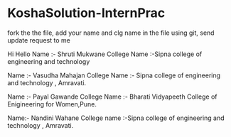 # KoshaSolution-InternPrac
fork the the file, add your name and clg name in the file using git, send update request to me

Hi
Hello
Name :- Shruti Mukwane
College Name :-Sipna college of engineering and technology

Name :- Vasudha Mahajan
College Name :- Sipna college of engineering and technology , Amravati.

Name :- Payal Gawande
College Name :- Bharati Vidyapeeth College of Enigineering for Women,Pune.

Name:- Nandini Wahane
College name :-Sipna college of engineering and technology , Amravati.



